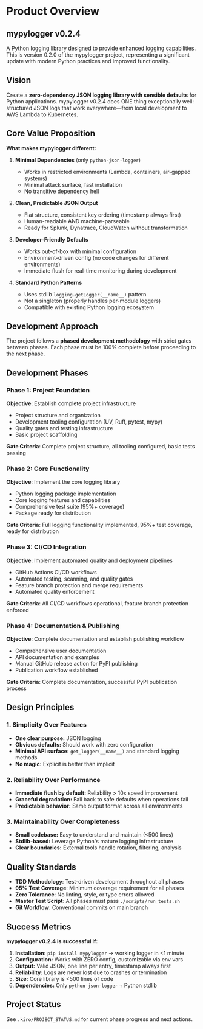 # Product Overview

## mypylogger v0.2.4

A Python logging library designed to provide enhanced logging capabilities. This is version 0.2.0 of the mypylogger project, representing a significant update with modern Python practices and improved functionality.

## Vision

Create a **zero-dependency JSON logging library with sensible defaults** for Python applications. mypylogger v0.2.4 does ONE thing exceptionally well: structured JSON logs that work everywhere—from local development to AWS Lambda to Kubernetes.

## Core Value Proposition

**What makes mypylogger different:**
1. **Minimal Dependencies** (only `python-json-logger`)
   - Works in restricted environments (Lambda, containers, air-gapped systems)
   - Minimal attack surface, fast installation
   - No transitive dependency hell

2. **Clean, Predictable JSON Output**
   - Flat structure, consistent key ordering (timestamp always first)
   - Human-readable AND machine-parseable
   - Ready for Splunk, Dynatrace, CloudWatch without transformation

3. **Developer-Friendly Defaults**
   - Works out-of-box with minimal configuration
   - Environment-driven config (no code changes for different environments)
   - Immediate flush for real-time monitoring during development

4. **Standard Python Patterns**
   - Uses stdlib `logging.getLogger(__name__)` pattern
   - Not a singleton (properly handles per-module loggers)
   - Compatible with existing Python logging ecosystem

## Development Approach

The project follows a **phased development methodology** with strict gates between phases. Each phase must be 100% complete before proceeding to the next phase.

## Development Phases

### Phase 1: Project Foundation
**Objective**: Establish complete project infrastructure
- Project structure and organization
- Development tooling configuration (UV, Ruff, pytest, mypy)
- Quality gates and testing infrastructure
- Basic project scaffolding

**Gate Criteria**: Complete project structure, all tooling configured, basic tests passing

### Phase 2: Core Functionality
**Objective**: Implement the core logging library
- Python logging package implementation
- Core logging features and capabilities
- Comprehensive test suite (95%+ coverage)
- Package ready for distribution

**Gate Criteria**: Full logging functionality implemented, 95%+ test coverage, ready for distribution

### Phase 3: CI/CD Integration
**Objective**: Implement automated quality and deployment pipelines
- GitHub Actions CI/CD workflows
- Automated testing, scanning, and quality gates
- Feature branch protection and merge requirements
- Automated quality enforcement

**Gate Criteria**: All CI/CD workflows operational, feature branch protection enforced

### Phase 4: Documentation & Publishing
**Objective**: Complete documentation and establish publishing workflow
- Comprehensive user documentation
- API documentation and examples
- Manual GitHub release action for PyPI publishing
- Publication workflow established

**Gate Criteria**: Complete documentation, successful PyPI publication process

## Design Principles

### 1. Simplicity Over Features
- **One clear purpose:** JSON logging
- **Obvious defaults:** Should work with zero configuration
- **Minimal API surface:** `get_logger(__name__)` and standard logging methods
- **No magic:** Explicit is better than implicit

### 2. Reliability Over Performance
- **Immediate flush by default:** Reliability > 10x speed improvement
- **Graceful degradation:** Fall back to safe defaults when operations fail
- **Predictable behavior:** Same output format across all environments

### 3. Maintainability Over Completeness
- **Small codebase:** Easy to understand and maintain (<500 lines)
- **Stdlib-based:** Leverage Python's mature logging infrastructure
- **Clear boundaries:** External tools handle rotation, filtering, analysis

## Quality Standards

- **TDD Methodology**: Test-driven development throughout all phases
- **95% Test Coverage**: Minimum coverage requirement for all phases
- **Zero Tolerance**: No linting, style, or type errors allowed
- **Master Test Script**: All phases must pass `./scripts/run_tests.sh`
- **Git Workflow**: Conventional commits on main branch

## Success Metrics

**mypylogger v0.2.4 is successful if:**
1. **Installation:** `pip install mypylogger` → working logger in <1 minute
2. **Configuration:** Works with ZERO config, customizable via env vars
3. **Output:** Valid JSON, one line per entry, timestamp always first
4. **Reliability:** Logs are never lost due to crashes or termination
5. **Size:** Core library is <500 lines of code
6. **Dependencies:** Only `python-json-logger` + Python stdlib

## Project Status

See `.kiro/PROJECT_STATUS.md` for current phase progress and next actions.